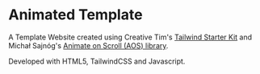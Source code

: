 # Animated Template

A Template Website created using Creative Tim's [Tailwind Starter Kit](https://www.creative-tim.com/learning-lab/tailwind-starter-kit/presentation) and Michał Sajnóg's [Animate on Scroll (AOS) library](https://michalsnik.github.io/aos/).

Developed with HTML5, TailwindCSS and Javascript.
